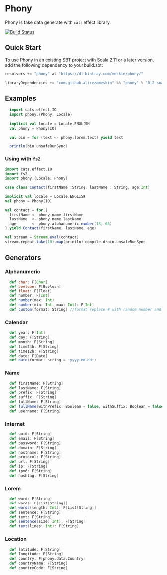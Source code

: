 Phony
==========

Phony is fake data generate with `cats` effect library.

[![Build Status](https://travis-ci.com/alirezameskin/phony.svg?branch=master)](https://travis-ci.com/alirezameskin/phony)


## Quick Start

To use Phony in an existing SBT project with Scala 2.11 or a later version, add the following dependency to your build.sbt:

```scala
resolvers += "phony" at "https://dl.bintray.com/meskin/phony/"

libraryDependencies += "com.github.alirezameskin" %% "phony" % "0.2-snapshot"
```

## Examples

```scala
  import cats.effect.IO
  import phony.{Phony, Locale}
  
  implicit val locale = Locale.ENGLISH
  val phony = Phony[IO]

  val bio = for (text <- phony.lorem.text) yield text

  println(bio.unsafeRunSync)
```

### Using with [`fs2`](https://fs2.io/)

```scala
import cats.effect.IO
import fs2._
import phony.{Locale, Phony}

case class Contact(firstName :String, lastName : String, age:Int)

implicit val locale = Locale.ENGLISH
val phony = Phony[IO]

val contact = for {
  firstName <- phony.name.firstName
  lastName  <- phony.name.lastName
  age       <- phony.alphanumeric.number(18, 68)
} yield Contact(firstName, lastName, age)

val stream = Stream.eval(contact)
stream.repeat.take(10).map(println).compile.drain.unsafeRunSync

```

## Generators

### Alphanumeric

```scala
  def char: F[Char]
  def boolean: F[Boolean]
  def float: F[Float]
  def number: F[Int]
  def number(max: Int)
  def number(min: Int, max: Int): F[Int]
  def custom(format: String) //format replace # with random number and replace ? with random character
```

### Calendar 

```scala
  def year: F[Int]
  def day: F[String]
  def month: F[String]
  def time24h: F[String]
  def time12h: F[String]
  def date: F[Date]
  def date(format: String = "yyyy-MM-dd")
```  

### Name

```scala
  def firstName: F[String]
  def lastName: F[String]
  def prefix: F[String]
  def suffix: F[String]
  def fullName: F[String]
  def fullName(withPrefix: Boolean = false, withSuffix: Boolean = false): F[String]
  def username: F[String]
```

### Internet

```scala
  def uuid: F[String]
  def email: F[String]
  def password: F[String]
  def domain: F[String]
  def hostname: F[String]
  def protocol: F[String]
  def url: F[String]
  def ip: F[String]
  def ipv6: F[String]
  def hashtag: F[String]
```

### Lorem

```scala
  def word: F[String]
  def words: F[List[String]]
  def words(length: Int): F[List[String]]
  def sentence: F[String]
  def text: F[String]
  def sentence(size: Int): F[String]
  def text(lines: Int): F[String]
```


### Location

```scala
  def latitude: F[String]
  def longitude: F[String]
  def country: F[phony.data.Country]
  def countryName: F[String]
  def countryCode: F[String]
```

